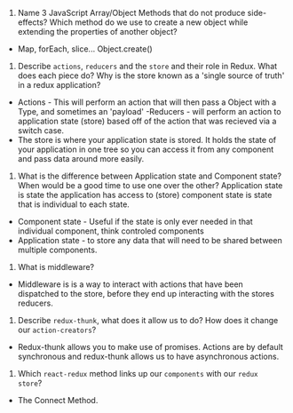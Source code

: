 1.  Name 3 JavaScript Array/Object Methods that do not produce side-effects? Which method do we use to create a new object while extending the properties of another object?
- Map, forEach, slice... Object.create()
1.  Describe `actions`, `reducers` and the `store` and their role in Redux. What does each piece do? Why is the store known as a 'single source of truth' in a redux application?
- Actions - This will perform an action that will then pass a Object with a Type, and sometimes an 'payload'
 -Reducers - will perform an action to application state (store) based off of the action that was recieved via a switch case.
- The store is where your application state is stored. It holds the state of your application in one tree so you can access it from any component and pass data around more easily.

1.  What is the difference between Application state and Component state? When would be a good time to use one over the other?
Application state is state the application has access to (store) component state is state that is individual to each state.
- Component state - Useful if the state is only ever needed in that individual component, think controled components
- Application state - to store any data that will need to be shared between multiple components.

1.  What is middleware?
 - Middleware is is a way to interact with actions that have been dispatched to the store, before they end up interacting with the stores reducers.

1.  Describe `redux-thunk`, what does it allow us to do? How does it change our `action-creators`?
 - Redux-thunk allows you to make use of promises. Actions are by default synchronous and redux-thunk allows us to have asynchronous actions. 
1.  Which `react-redux` method links up our `components` with our `redux store`?
- The Connect Method.
